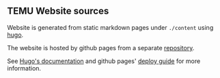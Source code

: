 ## TEMU Website sources

Website is generated from static markdown pages under ```./content``` using [hugo](https://gohugo.io).

The website is hosted by github pages from a separate [repository](https://github.com/temu-ltky/temu-ltky.github.io).

See [Hugo's documentation](https://gohugo.io/getting-started/) and github pages' [deploy guide](https://gohugo.io/hosting-and-deployment/hosting-on-github/#host-github-user-or-organization-pages) for more information.

